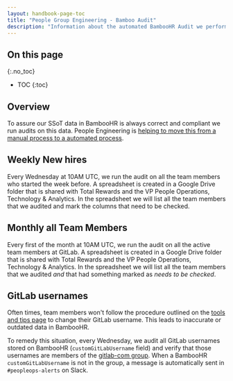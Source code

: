 ```yaml
---
layout: handbook-page-toc
title: "People Group Engineering - Bamboo Audit"
description: "Information about the automated BambooHR Audit we perform on a weekly and monthly basis."
---
```


## On this page

{:.no_toc}

- TOC
{:toc}

## Overview
To assure our SSoT data in BambooHR is always correct and compliant we run audits on this data. People Engineering
is [helping to move this from a manual process to a automated process](https://gitlab.com/gitlab-com/people-group/peopleops-eng/people-group-engineering/-/issues/289). 

## Weekly New hires
Every Wednesday at 10AM UTC, we run the audit on all the team members who started the week before. A spreadsheet is created 
in a Google Drive folder that is shared with Total Rewards and the VP People Operations, Technology & Analytics. In the
spreadsheet we will list all the team members that we audited and mark the columns that need to be checked.

## Monthly all Team Members
Every first of the month at 10AM UTC, we run the audit on all the active team members at GitLab. A spreadsheet is created 
in a Google Drive folder that is shared with Total Rewards and the VP People Operations, Technology & Analytics. In the spreadsheet
we will list all the team members that we audited _and_ that had something marked as _needs to be checked_.

## GitLab usernames

Often times, team members won't follow the procedure outlined on the [tools and tips page](/handbook/tools-and-tips/#change-your-username-at-gitlabcom) to change their GitLab username. This leads to inaccurate or outdated data in BambooHR.

To remedy this situation, every Wednesday, we audit all GitLab usernames stored on BambooHR (`customGitLabUsername` field) and verify that those usernames are members of the [gitlab-com group](https://gitlab.com/groups/gitlab-com/-/group_members). When a BambooHR `customGitLabUsername` is not in the group, a message is automatically sent in `#peopleops-alerts` on Slack.

